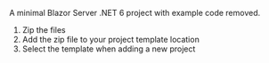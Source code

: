 A minimal Blazor Server .NET 6 project with example code removed.

1. Zip the files
2. Add the zip file to your project template location
3. Select the template when adding a new project
